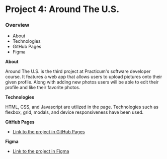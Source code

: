 # Project 4: Around The U.S.

### Overview

* About
* Technologies
* GitHub Pages
* Figma

**About**

Around The U.S. is the third project at Practicum's software developer course. It features a web app that allows users to upload pictures onto their given profile. Along with adding new photos users will be able to edit their profile and like their favorite photos. 

**Technologies**

HTML, CSS, and Javascript are utilized in the page. Technologies such as flexbox, grid, modals, and device responsiveness have been used.

**GitHub Pages**

* [Link to the project in GitHub Pages](https://ldennen.github.io/web_project_4/)

**Figma**

* [Link to the project in Figma](https://www.figma.com/file/SurN1jaeEQIhuZEDMhmWWf/Sprint-4-Around-The-U.S.-desktop-mobile?node-id=0%3A1)


